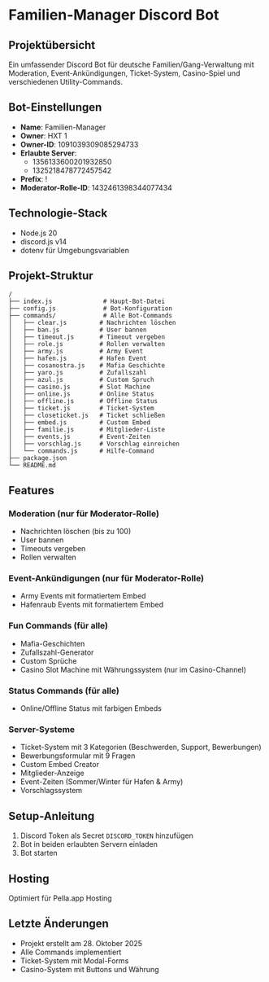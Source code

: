 # Familien-Manager Discord Bot

## Projektübersicht
Ein umfassender Discord Bot für deutsche Familien/Gang-Verwaltung mit Moderation, Event-Ankündigungen, Ticket-System, Casino-Spiel und verschiedenen Utility-Commands.

## Bot-Einstellungen
- **Name**: Familien-Manager
- **Owner**: HXT 1
- **Owner-ID**: 1091039309085294733
- **Erlaubte Server**: 
  - 1356133600201932850
  - 1325218478772457542
- **Prefix**: !
- **Moderator-Rolle-ID**: 1432461398344077434

## Technologie-Stack
- Node.js 20
- discord.js v14
- dotenv für Umgebungsvariablen

## Projekt-Struktur
```
/
├── index.js              # Haupt-Bot-Datei
├── config.js             # Bot-Konfiguration
├── commands/             # Alle Bot-Commands
│   ├── clear.js         # Nachrichten löschen
│   ├── ban.js           # User bannen
│   ├── timeout.js       # Timeout vergeben
│   ├── role.js          # Rollen verwalten
│   ├── army.js          # Army Event
│   ├── hafen.js         # Hafen Event
│   ├── cosanostra.js    # Mafia Geschichte
│   ├── yaro.js          # Zufallszahl
│   ├── azul.js          # Custom Spruch
│   ├── casino.js        # Slot Machine
│   ├── online.js        # Online Status
│   ├── offline.js       # Offline Status
│   ├── ticket.js        # Ticket-System
│   ├── closeticket.js   # Ticket schließen
│   ├── embed.js         # Custom Embed
│   ├── familie.js       # Mitglieder-Liste
│   ├── events.js        # Event-Zeiten
│   ├── vorschlag.js     # Vorschlag einreichen
│   └── commands.js      # Hilfe-Command
├── package.json
└── README.md
```

## Features

### Moderation (nur für Moderator-Rolle)
- Nachrichten löschen (bis zu 100)
- User bannen
- Timeouts vergeben
- Rollen verwalten

### Event-Ankündigungen (nur für Moderator-Rolle)
- Army Events mit formatiertem Embed
- Hafenraub Events mit formatiertem Embed

### Fun Commands (für alle)
- Mafia-Geschichten
- Zufallszahl-Generator
- Custom Sprüche
- Casino Slot Machine mit Währungssystem (nur im Casino-Channel)

### Status Commands (für alle)
- Online/Offline Status mit farbigen Embeds

### Server-Systeme
- Ticket-System mit 3 Kategorien (Beschwerden, Support, Bewerbungen)
- Bewerbungsformular mit 9 Fragen
- Custom Embed Creator
- Mitglieder-Anzeige
- Event-Zeiten (Sommer/Winter für Hafen & Army)
- Vorschlagssystem

## Setup-Anleitung

1. Discord Token als Secret `DISCORD_TOKEN` hinzufügen
2. Bot in beiden erlaubten Servern einladen
3. Bot starten

## Hosting
Optimiert für Pella.app Hosting

## Letzte Änderungen
- Projekt erstellt am 28. Oktober 2025
- Alle Commands implementiert
- Ticket-System mit Modal-Forms
- Casino-System mit Buttons und Währung

